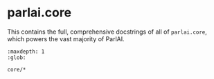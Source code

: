 # parlai.core

This contains the full, comprehensive docstrings of all of `parlai.core`,
which powers the vast majority of ParlAI.

```{toctree}
:maxdepth: 1
:glob:

core/*
```
